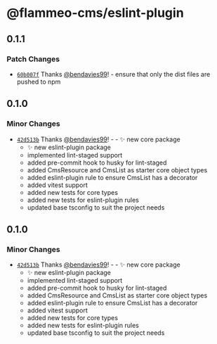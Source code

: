 # @flammeo-cms/eslint-plugin

## 0.1.1

### Patch Changes

- [`60b007f`](https://github.com/flammeo/cms/commit/60b007f17f9c12de2290c19fbe551c5e27f463bf) Thanks [@bendavies99](https://github.com/bendavies99)! - ensure that only the dist files are pushed to npm

## 0.1.0

### Minor Changes

- [`42d513b`](https://github.com/flammeo/cms/commit/42d513beba14ce32568f9b52967fb00e1006d88e) Thanks [@bendavies99](https://github.com/bendavies99)! - - :sparkles: new core package
    - :sparkles: new eslint-plugin package
    - implemented lint-staged support
    - added pre-commit hook to husky for lint-staged
    - added CmsResource and CmsList as starter core object types
    - added eslint-plugin rule to ensure CmsList has a decorator
    - added vitest support
    - added new tests for core types
    - added new tests for eslint-plugin rules
    - updated base tsconfig to suit the project needs

## 0.1.0

### Minor Changes

- [`42d513b`](https://github.com/flammeo/cms/commit/42d513beba14ce32568f9b52967fb00e1006d88e) Thanks [@bendavies99](https://github.com/bendavies99)! - - :sparkles: new core package
    - :sparkles: new eslint-plugin package
    - implemented lint-staged support
    - added pre-commit hook to husky for lint-staged
    - added CmsResource and CmsList as starter core object types
    - added eslint-plugin rule to ensure CmsList has a decorator
    - added vitest support
    - added new tests for core types
    - added new tests for eslint-plugin rules
    - updated base tsconfig to suit the project needs
